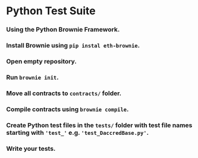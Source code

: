 # Python Test Suite

### Using the Python Brownie Framework.
### Install Brownie using `pip instal eth-brownie`.
### Open empty repository.
### Run `brownie init`.
### Move all contracts to `contracts/` folder.
### Compile contracts using `brownie compile`.
### Create Python test files in the `tests/` folder with test file names starting with `'test_'` e.g. `'test_DaccredBase.py'`.
### Write your tests.
